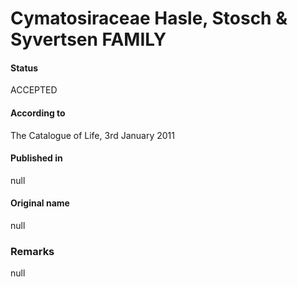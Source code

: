 Cymatosiraceae Hasle, Stosch & Syvertsen FAMILY
=======

#### Status
ACCEPTED

#### According to
The Catalogue of Life, 3rd January 2011

#### Published in
null

#### Original name
null

### Remarks
null